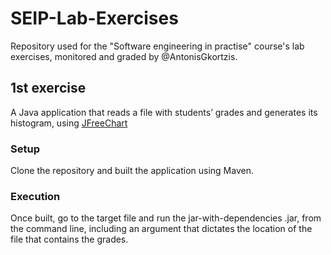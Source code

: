 # SEIP-Lab-Exercises
Repository used for the "Software engineering in practise" course's lab exercises, monitored and graded by @AntonisGkortzis.

## 1st exercise

A Java application that reads a file with students’ grades and generates its histogram, using [JFreeChart](https://mvnrepository.com/artifact/org.jfree/jfreechart)

### Setup

Clone the repository and built the application using Maven.

### Execution
Once built, go to the target file and run the jar-with-dependencies .jar, from the command line, including an argument that dictates the location of the file that contains the grades.
